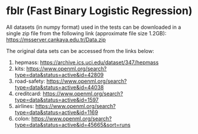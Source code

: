 # fblr (Fast Binary Logistic Regression)
All datasets (in numpy format) used in the tests can be downloaded in a single zip file from the following link (approximate file size 1.2GB):
https://msserver.cankaya.edu.tr/Data.zip

The original data sets can be accessed from the links below:
1. hepmass: https://archive.ics.uci.edu/dataset/347/hepmass
2. kits: https://www.openml.org/search?type=data&status=active&id=42809
3. road-safety: https://www.openml.org/search?type=data&status=active&id=44038
4. creditcard: https://www.openml.org/search?type=data&status=active&id=1597
5. airlines: https://www.openml.org/search?type=data&status=active&id=1169
6. colon: https://www.openml.org/search?type=data&status=active&id=45665&sort=runs
